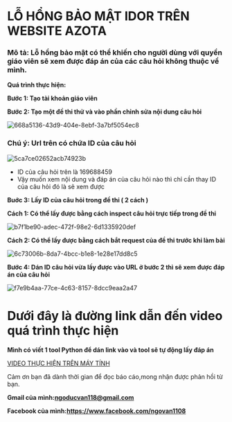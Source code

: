 # LỖ HỔNG BẢO MẬT IDOR TRÊN WEBSITE AZOTA

### Mô tả: Lỗ hổng bảo mật có thể khiến cho người dùng với quyền giáo viên sẽ xem được đáp án của các câu hỏi không thuộc về mình.

**Quá trình thực hiện:**

**Bước 1: Tạo tài khoản giáo viên**

**Bước 2: Tạo một đề thi thử và vào phần chỉnh sửa nội dung câu hỏi**


![668a5136-43d9-404e-8ebf-3a7bf5054ec8](https://github.com/Ngoducvan/Report_Bug/assets/88313289/7e8932b3-6259-498a-96fb-3fb4d8e7a8cd)

### Chú ý: Url trên có chứa ID của câu hỏi


![5ca7ce02652acb74923b](https://github.com/Ngoducvan/Report_Bug/assets/88313289/c787b394-4de8-40b7-8e45-e15bfabdd382)

* ID của câu hỏi trên là 169688459
* Vậy muốn xem nội dung và đáp án của câu hỏi nào thì chỉ cần thay ID của câu hỏi đó là sẽ xem được
  
**Buớc 3: Lấy ID của câu hỏi trong đề thi ( 2 cách )**
  
  **Cách 1: Có thể lấy được bằng cách inspect câu hỏi trực tiếp trong đề thi**
  
  
  ![b7f1be90-adec-472f-98e2-6d1335920def](https://github.com/Ngoducvan/Report_Bug/assets/88313289/72f82c6f-ac63-40f1-b319-8915591e2471)
  
  **Cách 2: Có thể lấy được bằng cách bắt request của đề thi trước khi làm bài**
  
  
  ![6c73006b-8da7-4bcc-b1e8-1e28e17dd8c5](https://github.com/Ngoducvan/Report_Bug/assets/88313289/09de1129-2405-4a87-b7ce-796017c9581c)


**Bước 4: Dán ID câu hỏi vừa lấy được vào URL ở bước 2 thì sẽ xem được đáp án của câu hỏi**


![f7e9b4aa-77ce-4c63-8157-8dcc9eaa2a47](https://github.com/Ngoducvan/Report_Bug/assets/88313289/ea548345-e017-4f88-b47b-3fbcbd57e683)
  
# Dưới đây là đường link dẫn đến video quá trình thực hiện
**Mình có viết 1 tool Python để dán link vào và tool sẽ tự động lấy đáp án**
  
  [VIDEO THỰC HIỆN TRÊN MÁY TÍNH](https://drive.google.com/drive/folders/1qQiC8_f9JNI91FMHwWliaVpLkHy59n2g?usp=drive_link)

Cảm ơn bạn đã dành thời gian để đọc báo cáo,mong nhận được phản hồi từ bạn.

**Gmail của mình:ngoducvan118@gmail.com**

**Facebook của mình:https://www.facebook.com/ngovan1108**  
  






















